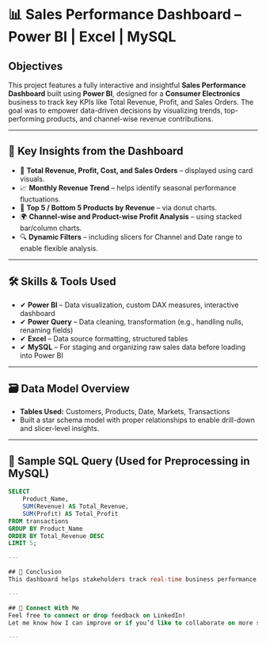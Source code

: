 # 📊 Sales Performance Dashboard – Power BI | Excel | MySQL



## Objectives

This project features a fully interactive and insightful **Sales Performance Dashboard** built using **Power BI**, designed for a **Consumer Electronics** business to track key KPIs like Total Revenue, Profit, and Sales Orders. The goal was to empower data-driven decisions by visualizing trends, top-performing products, and channel-wise revenue contributions.

---

## 🚀 Key Insights from the Dashboard

- 📌 **Total Revenue, Profit, Cost, and Sales Orders** – displayed using card visuals.
- 📈 **Monthly Revenue Trend** – helps identify seasonal performance fluctuations.
- 🧩 **Top 5 / Bottom 5 Products by Revenue** – via donut charts.
- 🌍 **Channel-wise and Product-wise Profit Analysis** – using stacked bar/column charts.
- 🔍 **Dynamic Filters** – including slicers for Channel and Date range to enable flexible analysis.

---

## 🛠 Skills & Tools Used

- ✔ **Power BI** – Data visualization, custom DAX measures, interactive dashboard
- ✔ **Power Query** – Data cleaning, transformation (e.g., handling nulls, renaming fields)
- ✔ **Excel** – Data source formatting, structured tables
- ✔ **MySQL** – For staging and organizing raw sales data before loading into Power BI

---

## 🗃 Data Model Overview

- **Tables Used:** Customers, Products, Date, Markets, Transactions
- Built a star schema model with proper relationships to enable drill-down and slicer-level insights.

---

## 🔧 Sample SQL Query (Used for Preprocessing in MySQL)

```sql
SELECT 
    Product_Name, 
    SUM(Revenue) AS Total_Revenue, 
    SUM(Profit) AS Total_Profit
FROM transactions
GROUP BY Product_Name
ORDER BY Total_Revenue DESC
LIMIT 5;

---

## 📌 Conclusion
This dashboard helps stakeholders track real-time business performance, explore product-level profitability, and uncover trends by channel, region, and time. It is a scalable solution for any retail or product-driven business seeking visual insights.

---

## 🔗 Connect With Me
Feel free to connect or drop feedback on LinkedIn!
Let me know how I can improve or if you’d like to collaborate on more such projects.

---
